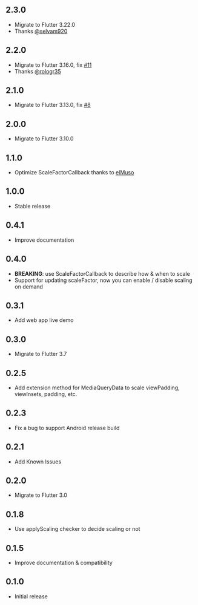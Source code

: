 ## 2.3.0

* Migrate to Flutter 3.22.0
* Thanks [@selvam920](https://github.com/selvam920)


## 2.2.0

* Migrate to Flutter 3.16.0, fix [#11](https://github.com/LastMonopoly/scaled_app/issues/11)
* Thanks [@rologr35](https://github.com/rologr35)

## 2.1.0

* Migrate to Flutter 3.13.0, fix [#8](https://github.com/LastMonopoly/scaled_app/issues/8)

## 2.0.0

* Migrate to Flutter 3.10.0

## 1.1.0

* Optimize ScaleFactorCallback thanks to [elMuso](https://github.com/LastMonopoly/scaled_app/pull/4)

## 1.0.0

* Stable release

## 0.4.1

* Improve documentation

## 0.4.0

* **BREAKING**: use ScaleFactorCallback to describe how & when to scale
* Support for updating scaleFactor, now you can enable / disable scaling on demand

## 0.3.1

* Add web app live demo

## 0.3.0

* Migrate to Flutter 3.7

## 0.2.5

* Add extension method for MediaQueryData to scale viewPadding, viewInsets, padding, etc.
  
## 0.2.3

* Fix a bug to support Android release build

## 0.2.1

* Add Known Issues

## 0.2.0

* Migrate to Flutter 3.0

## 0.1.8

* Use applyScaling checker to decide scaling or not

## 0.1.5

* Improve documentation & compatibility

## 0.1.0

* Initial release